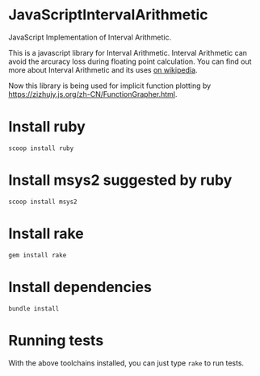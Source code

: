JavaScriptIntervalArithmetic
============================

JavaScript Implementation of Interval Arithmetic.

This is a javascript library for Interval Arithmetic. Interval Arithmetic can avoid the arcuracy loss during floating point calculation. 
You can find out more about Interval Arithmetic and its uses [on wikipedia](http://en.wikipedia.org/wiki/Interval_arithmetic).

Now this library is being used for implicit function plotting by https://zizhujy.js.org/zh-CN/FunctionGrapher.html.

Install ruby
=============
```
scoop install ruby
```

Install msys2 suggested by ruby
=============
```
scoop install msys2
```

Install rake
==============
```
gem install rake
```

Install dependencies
================
```
bundle install
```

Running tests
==============
With the above toolchains installed, you can just type `rake` to run tests.
